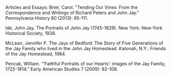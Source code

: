 Articles and Essays:
Brier, Carol. "Tending Our Vines: From the Correspondence and Writings of Richard Peters and John Jay." Pennsylvania History 80 (2013): 85-111.

Ide, John Jay. The Portraits of John Jay (1745-1829). New York: New-York Historical Society, 1938.

McLean, Jennifer P. The Jays of Bedford: The Story of Five Generations of the Jay Family who lived in the John Jay Homestead. Katonah, N.Y.: Friends of the Jay Homestead, 1984.

Pencak, William. “‘Faithful Portraits of our Hearts’: images of the Jay Family, 1725-1814.” Early American Studies 7 (2009): 82-108.

